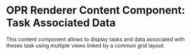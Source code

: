 # OPR Renderer Content Component: Task Associated Data

This content component allows to display tasks and data associated with theses task using multiple views
linked by a common grid layout. 